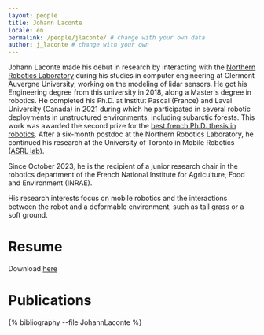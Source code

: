 ```yaml
---
layout: people
title: Johann Laconte
locale: en
permalink: /people/jlaconte/ # change with your own data
author: j_laconte # change with your own 
---
```


Johann Laconte made his debut in research by interacting with the [Northern Robotics Laboratory](https://norlab.ulaval.ca) during his studies in computer engineering at Clermont Auvergne University, working on the modeling of lidar sensors.
He got his Engineering degree from this university in 2018, along a Master's degree in robotics. 
He completed his Ph.D. at Institut Pascal (France) and Laval University (Canada) in 2021 during which he participated in several robotic deployments in unstructured environments, including subarctic forests.
This work was awarded the second prize for the [best french Ph.D. thesis in robotics](https://www.gdr-robotique.org/prix_de_these/?an=2021).
After a six-month postdoc at the Northern Robotics Laboratory, he continued his research at the University of Toronto in Mobile Robotics ([ASRL lab](http://asrl.utias.utoronto.ca/)).

Since October 2023, he is the recipient of a junior research chair in the robotics department of the French National Institute for Agriculture, Food and Environment (INRAE).

His research interests focus on mobile robotics and the interactions between the robot and a deformable environment, such as tall grass or a soft ground.

# Resume
Download [here](https://github.com/JohannLac/academic_resume/raw/master/JohannLaconte.pdf)

# Publications
{% bibliography --file JohannLaconte %}
